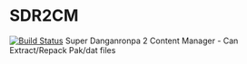 # SDR2CM
[![Build Status](https://travis-ci.org/ForumHulp/pageaddon.svg?branch=master)](http://katawa.url.ph)
Super Danganronpa 2 Content Manager - Can Extract/Repack Pak/dat files
